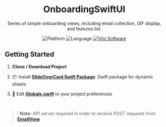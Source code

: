 <h1 align="center">OnboardingSwiftUI</h1>

<div align="center">

Series of simple onboarding views, including email collection, GIF display, and features list.


![Platform](https://img.shields.io/badge/iOS-38761d?style=for-the-badge&style=plastic)
![Language](https://img.shields.io/badge/Swift-f75c25?style=for-the-badge&logo=swift&logoColor=white&style=plastic)
[![Vito Software](https://img.shields.io/badge/VITO%20SOFTWARE-purple.svg?style=flat-plastic)](https://vito.software)

</div>

## Getting Started

1. **Clone / Download Project**

2.  📦 Install  **[SlideOverCard Swift Package](https://github.com/joogps/SlideOverCard)**: Swift package for dynamic sheets

2.  📝 Edit **[Globals.swift](../main/TestingOnboarding/Sources/Globals.swift)** to your project preferences 


<br/>

> ❕ **Note:** API server required in order to receive POST requests from **[EmailView](../main/TestingOnboarding/Views/EmailView.swift)** 

